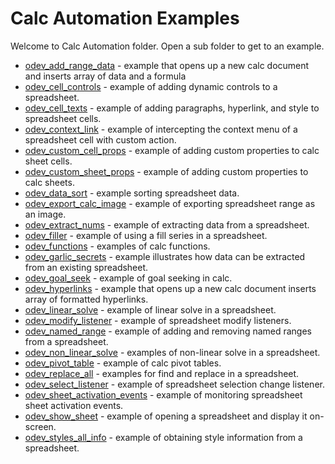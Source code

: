 # Calc Automation Examples

Welcome to Calc Automation folder. Open a sub folder to get to an example.

- [odev_add_range_data](./odev_add_range_data/) - example that opens up a new calc document and inserts array of data and a formula
- [odev_cell_controls](./odev_cell_controls/) - example of adding dynamic controls to a spreadsheet.
- [odev_cell_texts](./odev_cell_texts/) - example of adding paragraphs, hyperlink, and style to spreadsheet cells.
- [odev_context_link](./odev_context_link/) - example of intercepting the context menu of a spreadsheet cell with custom action.
- [odev_custom_cell_props](./odev_custom_cell_props/) - example of adding custom properties to calc sheet cells.
- [odev_custom_sheet_props](./odev_custom_sheet_props/) - example of adding custom properties to calc sheets.
- [odev_data_sort](./odev_data_sort/) - example sorting spreadsheet data.
- [odev_export_calc_image](./odev_export_calc_image/) - example of exporting spreadsheet range as an image.
- [odev_extract_nums](./odev_extract_nums/) - example of extracting data from a spreadsheet.
- [odev_filler](./odev_filler/) - example of using a fill series in a spreadsheet.
- [odev_functions](./odev_functions/) - examples of calc functions.
- [odev_garlic_secrets](./odev_garlic_secrets/) - example illustrates how data can be extracted from an existing spreadsheet.
- [odev_goal_seek](./odev_goal_seek/) - example of goal seeking in calc.
- [odev_hyperlinks](./odev_hyperlinks/) - example that opens up a new calc document inserts array of formatted hyperlinks.
- [odev_linear_solve](./odev_linear_solve/) - example of linear solve in a spreadsheet.
- [odev_modify_listener](./odev_modify_listener/) - example of spreadsheet modify listeners.
- [odev_named_range](./odev_named_range/) - example of adding and removing named ranges from a spreadsheet.
- [odev_non_linear_solve](./odev_non_linear_solve/) - examples of non-linear solve in a spreadsheet.
- [odev_pivot_table](./odev_pivot_table/) - example of calc pivot tables.
- [odev_replace_all](./odev_replace_all/) - examples for find and replace in a spreadsheet.
- [odev_select_listener](./odev_select_listener/) - example of spreadsheet selection change listener.
- [odev_sheet_activation_events](./odev_sheet_activation_event/) - example of monitoring spreadsheet sheet activation events.
- [odev_show_sheet](./odev_show_sheet/) - example of opening a spreadsheet and display it on-screen.
- [odev_styles_all_info](./odev_styles_all_info/) - example of obtaining style information from a spreadsheet.
